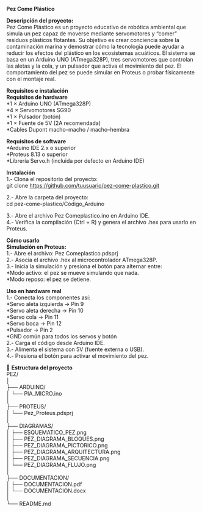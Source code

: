 **Pez Come Plástico**<br>

**Descripción del proyecto:**<br>
Pez Come Plástico es un proyecto educativo de robótica ambiental que simula un pez capaz de moverse mediante servomotores y “comer” residuos plásticos flotantes.
Su objetivo es crear conciencia sobre la contaminación marina y demostrar cómo la tecnología puede ayudar a reducir los efectos del plástico en los ecosistemas acuáticos.
El sistema se basa en un Arduino UNO (ATmega328P), tres servomotores que controlan las aletas y la cola, y un pulsador que activa el movimiento del pez.
El comportamiento del pez se puede simular en Proteus o probar físicamente con el montaje real.

**Requisitos e instalación**<br>
**Requisitos de hardware**<br>
*1 × Arduino UNO (ATmega328P)<br>
*4 × Servomotores SG90<br>
*1 × Pulsador (botón)<br>
*1 × Fuente de 5V (2A recomendada)<br>
*Cables Dupont macho–macho / macho–hembra<br>

**Requisitos de software**<br>
*Arduino IDE 2.x o superior<br>
*Proteus 8.13 o superior<br>
*Librería Servo.h (incluida por defecto en Arduino IDE)<br>

**Instalación**<br>
1.- Clona el repositorio del proyecto:<br>
git clone https://github.com/tuusuario/pez-come-plastico.git<br>

2.- Abre la carpeta del proyecto:<br>
cd pez-come-plastico/Código_Arduino<br>

3.- Abre el archivo Pez Comeplastico.ino en Arduino IDE.<br>
4.- Verifica la compilación (Ctrl + R) y genera el archivo .hex para usarlo en Proteus.<br>

**Cómo usarlo**<br>
**Simulación en Proteus:**<br>
1.- Abre el archivo: Pez Comeplastico.pdsprj<br>
2.- Asocia el archivo .hex al microcontrolador ATmega328P.<br>
3.- Inicia la simulación y presiona el botón para alternar entre:<br>
*Modo activo: el pez se mueve simulando que nada.<br>
*Modo reposo: el pez se detiene.<br>

**Uso en hardware real**<br>
1.- Conecta los componentes así:<br>
*Servo aleta izquierda → Pin 9<br>
*Servo aleta derecha → Pin 10<br>
*Servo cola → Pin 11<br>
*Servo boca → Pin 12<br>
*Pulsador → Pin 2<br>
*GND común para todos los servos y botón<br>
2.- Carga el código desde Arduino IDE.<br>
3.- Alimenta el sistema con 5V (fuente externa o USB).<br>
4.- Presiona el botón para activar el movimiento del pez.<br>

📁 **Estructura del proyecto**<br>
PEZ/<br>
│<br>
├── ARDUINO/<br>
│   └── PIA_MICRO.ino<br>
│<br>
├── PROTEUS/<br>
│   └── Pez_Proteus.pdsprj<br>
│<br>
├── DIAGRAMAS/<br>
│   ├── ESQUEMATICO_PEZ.png<br>
│   ├── PEZ_DIAGRAMA_BLOQUES.png<br>
│   ├── PEZ_DIAGRAMA_PICTORICO.png<br>
│   ├── PEZ_DIAGRAMA_ARQUITECTURA.png<br>
│   ├── PEZ_DIAGRAMA_SECUENCIA.png<br>
│   └── PEZ_DIAGRAMA_FLUJO.png<br>
│<br>
├── DOCUMENTACION/<br>
│   ├── DOCUMENTACION.pdf<br>
│   └── DOCUMENTACION.docx<br>
│<br>
└── README.md<br>

